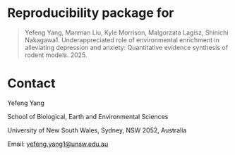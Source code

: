 # Reproducibility package for

> Yefeng Yang, Manman Liu, Kyle Morrison, Malgorzata Lagisz, Shinichi Nakagawa1. Underappreciated role of environmental enrichment in alleviating depression and anxiety: Quantitative evidence synthesis of rodent models. 2025.

# Contact

Yefeng Yang

School of Biological, Earth and Environmental Sciences

University of New South Wales, Sydney, NSW 2052, Australia

Email:  yefeng.yang1@unsw.edu.au
